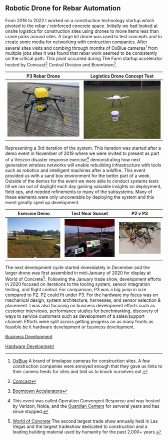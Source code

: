 ## Robotic Drone for Rebar Automation

From 2018 to 2022 I worked on a construction technology startup which pivoted to the rebar / reinforced concrete space. Initially we had looked at onsite logistics for construction sites using drones to move items less than crane picks around sites. A large kit drone was used to test concepts and to create some media for networking with contruction companies. After several sites visits and combing through months of OxBlue cameras[^oxblue] from multiple jobs sites it was found that rebar work seemed to be consistently on the critical path. This pivot occurred during The Farm startup accelerator hosted by Comcast[^comcast] Central Division and Boomtown[^boomtown]. 

| P3 Rebar Drone | Logistics Drone Concept Test|
| :---: | :---: |
|![image_of_rebar_drone_indoors](images/rebar-drone-indoor-flight-test.jpg)|![image_of_logistics_drone](images/logistics-drone-demo.jpg)|

Representing a 3rd iteration of the system. This iteration was started after a demo event in November of 2019 where we were invited to present as part of a Verizon disaster response exercise[^ocr] demonstrating how next generation wireless networks will enable rebuilding infrastructure with tools such as robotics and intelligent machines after a wildfire. This event provided us with a sand box environment for the better part of a week. Outside of the demos for the event we were able to conduct systems tests till we ran out of daylight each day gaining valuable insights on deployment, field ops, and needed refinements to many of the subsystems. Many of these elements were only uncoverable by deploying the system and this event greatly sped up development. 

| Exercise Demo | Test Near Sunset | P2 v P3|
| :---: | :---: | :---: |
| ![image_of_demo](/images/rebar-drone-disaster-fire.jpg) | ![image_of_test_near_sunset](/images/rebar-drone-disaster-test.jpg) | ![image_of_P3vsP2](/images/rebar-drone-P2vP3.jpg) |

The next development cycle started immediately in December and the larger drone was first assembled in mid-January of 2020 for display at World of Concrete[^woc]. Following the January trade show, development efforts in 2020 focused on iterations to the tooling system, sensor integration testing, and flight control. For comparison, P3 was a big jump in size compared to P2. P2 could fit under P3. For the hardware my focus was on mechanical design, system architecture, harnesses, and sensor selection & placement. I was also focusing on business development efforts such as customer interviews, performance studies for benchmarking, discovery of ways to service customers such as development of a sales/support channel.  Efforts were split across getting progress on as many fronts as feasible be it hardware development or business development.


[Business Development](BusinessDevelopment.md)

[Hardware Development](HardwareDevelopment.md)


[^oxblue]: [OxBlue](https://www.oxblue.com/) A brand of timelapse cameras for construction sites. A few construction companies were annoyed enough that they gave us links to their camera feeds for sites and told us to knock ourselves out. 
[^woc]: [World of Concrete](https://www.worldofconcrete.com) The second largest trade show annually held in Las Vegas and the largest tradeshow dedicated to construction and a leading building material used by humanity for the past 2,000+ years. 
[^comcast]: [Comcast](https://corporate.comcast.com/)
[^boomtown]: [Boomtown Accelerators](https://btinnovation.com/)
[^ocr]: This event was called Operation Convergent Response and was hosted by Verizon, Nokia, and the [Guardian Centers](https://guardiancenters.com/) for serveral years and has since stopped. 
